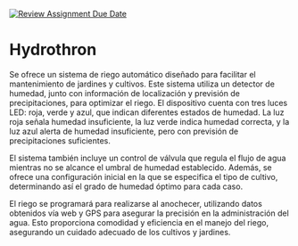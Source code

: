 [![Review Assignment Due Date](https://classroom.github.com/assets/deadline-readme-button-22041afd0340ce965d47ae6ef1cefeee28c7c493a6346c4f15d667ab976d596c.svg)](https://classroom.github.com/a/IIN1KJqP)
# Hydrothron
Se ofrece un sistema de riego automático diseñado para facilitar el mantenimiento de jardines y cultivos. Este sistema utiliza un detector de humedad, junto con información de localización y previsión de precipitaciones, para optimizar el riego. El dispositivo cuenta con tres luces LED: roja, verde y azul, que indican diferentes estados de humedad. La luz roja señala humedad insuficiente, la luz verde indica humedad correcta, y la luz azul alerta de humedad insuficiente, pero con previsión de precipitaciones suficientes.

El sistema también incluye un control de válvula que regula el flujo de agua mientras no se alcance el umbral de humedad establecido. Además, se ofrece una configuración inicial en la que se especifica el tipo de cultivo, determinando así el grado de humedad óptimo para cada caso.

El riego se programará para realizarse al anochecer, utilizando datos obtenidos vía web y GPS para asegurar la precisión en la administración del agua. Esto proporciona comodidad y eficiencia en el manejo del riego, asegurando un cuidado adecuado de los cultivos y jardines.